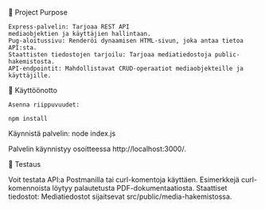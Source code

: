 🎯 Project Purpose

    Express-palvelin: Tarjoaa REST API
    mediaobjektien ja käyttäjien hallintaan.
    Pug-aloitussivu: Renderöi dynaamisen HTML-sivun, joka antaa tietoa API:sta.
    Staattisten tiedostojen tarjoilu: Tarjoaa mediatiedostoja public-hakemistosta.
    API-endpointit: Mahdollistavat CRUD-operaatiot mediaobjekteille ja käyttäjille.

🚀 Käyttöönotto

    Asenna riippuvuudet:

    npm install

Käynnistä palvelin: node index.js

Palvelin käynnistyy osoitteessa http://localhost:3000/.

🧪 Testaus

Voit testata API:a Postmanilla tai curl-komentoja käyttäen. Esimerkkejä curl-komennoista löytyy palautetusta PDF-dokumentaatiosta.
Staattiset tiedostot: Mediatiedostot sijaitsevat src/public/media-hakemistossa.
